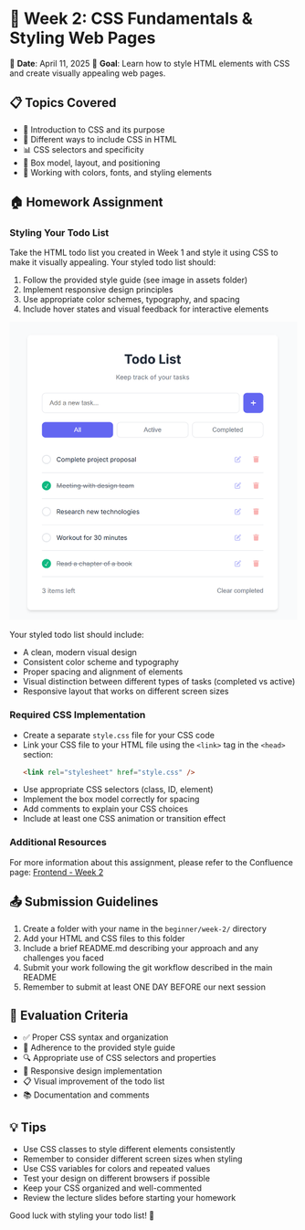 # 📝 Week 2: CSS Fundamentals & Styling Web Pages

📅 **Date**: April 11, 2025
🎯 **Goal**: Learn how to style HTML elements with CSS and create visually appealing web pages.

## 📋 Topics Covered

- 🎨 Introduction to CSS and its purpose
- 🔗 Different ways to include CSS in HTML
- 📊 CSS selectors and specificity
- 📏 Box model, layout, and positioning
- 🌈 Working with colors, fonts, and styling elements

## 🏠 Homework Assignment

### Styling Your Todo List

Take the HTML todo list you created in Week 1 and style it using CSS to make it visually appealing. Your styled todo list should:

1. Follow the provided style guide (see image in assets folder)
2. Implement responsive design principles
3. Use appropriate color schemes, typography, and spacing
4. Include hover states and visual feedback for interactive elements

![Todo List Style Guide](../../assets/images/style-guide.png)

Your styled todo list should include:

- A clean, modern visual design
- Consistent color scheme and typography
- Proper spacing and alignment of elements
- Visual distinction between different types of tasks (completed vs active)
- Responsive layout that works on different screen sizes

### Required CSS Implementation

- Create a separate `style.css` file for your CSS code
- Link your CSS file to your HTML file using the `<link>` tag in the `<head>` section:
  ```html
  <link rel="stylesheet" href="style.css" />
  ```
- Use appropriate CSS selectors (class, ID, element)
- Implement the box model correctly for spacing
- Add comments to explain your CSS choices
- Include at least one CSS animation or transition effect

### Additional Resources

For more information about this assignment, please refer to the Confluence page:
[Frontend - Week 2](https://tkukampfportal.atlassian.net/wiki/spaces/TK/pages/12812293/Week+2+-+Beginner+-+Frontend+Documentation)

## 📤 Submission Guidelines

1. Create a folder with your name in the `beginner/week-2/` directory
2. Add your HTML and CSS files to this folder
3. Include a brief README.md describing your approach and any challenges you faced
4. Submit your work following the git workflow described in the main README
5. Remember to submit at least ONE DAY BEFORE our next session

## 🌟 Evaluation Criteria

- ✅ Proper CSS syntax and organization
- 🎯 Adherence to the provided style guide
- 🔍 Appropriate use of CSS selectors and properties
- 📐 Responsive design implementation
- 📋 Visual improvement of the todo list
- 📚 Documentation and comments

## 💡 Tips

- Use CSS classes to style different elements consistently
- Remember to consider different screen sizes when styling
- Use CSS variables for colors and repeated values
- Test your design on different browsers if possible
- Keep your CSS organized and well-commented
- Review the lecture slides before starting your homework

Good luck with styling your todo list! 💅
